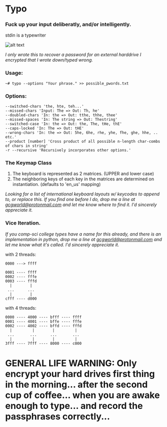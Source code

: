# Typo

### Fuck up your input deliberatly, and/or intelligently.

stdin is a typewriter

![alt text](https://raw.githubusercontent.com/gcgworld/typo/master/assets/img/typos_matrix.png)

*I only wrote this to recover a password for an
external harddrive I encrypted that I wrote down/typed wrong.*


### Usage:

```~# typo --options "Your phrase." >> possible_pwords.txt```


### Options:

```
--switched-chars 'the, hte, teh...'
--missed-chars 'Input: The => Out: Th, he'
--doubled-chars 'In: the => Out: tthe, thhe, thee'
--missed-spaces 'In: The string => Out: Thestring'
--switched-case 'In: the => Out: the, The, tHe, thE'
--caps-locked 'In: The => Out: tHE'
--wrong-chars 'In: the => Out: 5he, 6he, rhe, yhe, fhe, ghe, hhe, .. etc.'
--product [number] 'Cross product of all possible n-length char-combs of chars in string'
-r --recursive 'Recursively incorporates other options.'
```


### The Keymap Class

1) The keyboard is represented as 2 matrices. (UPPER and lower case)
2) The neighboring keys of each key in the matrices are determined on instantiation. (defaults to 'en_us' mapping)

*Looking for a list of international keyboard layouts w/ keycodes to append to, or replace this. If you find one before I do, drop me a line at [gcgworld@protonmail.com](mailto:gcgworld@protonmail.com) and let me know where to find it. I'd sincerely appreciate it.*


### Vice Iteration.

*If you comp-sci college types have a name for this already, and there is an implementation in python, drop me a line at [gcgworld@protonmail.com](mailto:gcgworld@protonmail.com) and let me know what it's called. I'd sincerely appreciate it.*

with 2 threads:

```
0000 ---> ffff

0001 ---- ffff
0002 ---- fffe
0003 ---- fffd
  |        |
 ...      ...
  |        |
cfff ---- d000
```

with 4 threads:

```
0000 ---- 4000 ---- bfff ---- ffff
0001 ---- 4001 ---- bffe ---- fffe
0002 ---- 4002 ---- bffd ---- fffd
  |         |        |         |
 ...       ...      ...       ...
  |         |        |         |
3fff ---- 7fff ---- 8000 ---- c000
```

# GENERAL LIFE WARNING: Only encrypt your hard drives first thing in the morning... after the second cup of coffee... when you are awake enough to type... and record the passphrases correctly...
